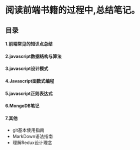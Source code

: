 # 阅读前端书籍的过程中,总结笔记。 

## 目录


#### 1.前端常见的知识点总结
#### 2.javascript数据结构与算法 
#### 3.javascript设计模式
#### 4.Javascript函数式编程
#### 5.javascript正则表达式
#### 6.MongoDB笔记
#### 7.其他
- git基本使用指南
- MarkDown语法指南
- 理解Redux设计理念